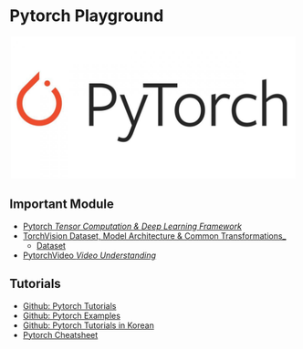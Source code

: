# Pytorch Playground

<p align="center">
  <img width="500" height="250" src="pytorch.jpeg">
</p>  

## Important Module
- [Pytorch _Tensor Computation & Deep Learning Framework_](https://github.com/pytorch/pytorch)
- [TorchVision Dataset, Model Architecture & Common Transformations_](https://github.com/pytorch/vision)  
  - [Dataset](https://pytorch.org/vision/stable/datasets.html) 
- [PytorchVideo _Video Understanding_ ](https://github.com/facebookresearch/pytorchvideo)


## Tutorials 
- [Github: Pytorch Tutorials](https://github.com/pytorch/tutorials)
- [Github: Pytorch Examples](https://github.com/pytorch/examples)
- [Github: Pytorch Tutorials in Korean](https://github.com/9bow/PyTorch-tutorials-kr)
- [Pytorch Cheatsheet](https://tutorials.pytorch.kr/beginner/ptcheat.html)
